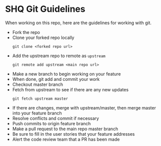 # SHQ Git Guidelines
When working on this repo, here are the guidelines for working with git.


- Fork the repo
- Clone your forked repo locally
    ```
    git clone <forked repo url>
    ```
- Add the upstream repo to remote as `upstream`
    ```
    git remote add upstream <main repo url>
    ```
- Make a new branch to begin working on your feature
- When done, git add and commit your work
- Checkout master branch
- Fetch from upstream to see if there are any new updates
    ```
    git fetch upstream master
    ```
- If there are changes, merge with upstream/master, then merge master into your feature branch
- Resolve conflicts and commit if necessary
- Push commits to origin feature branch
- Make a pull request to the main repo master branch
- Be sure to fill in the user stories that your feature addresses
- Alert the code review team that a PR has been made
